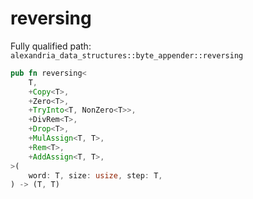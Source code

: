 # reversing

Fully qualified path: `alexandria_data_structures::byte_appender::reversing`

```rust
pub fn reversing<
    T,
    +Copy<T>,
    +Zero<T>,
    +TryInto<T, NonZero<T>>,
    +DivRem<T>,
    +Drop<T>,
    +MulAssign<T, T>,
    +Rem<T>,
    +AddAssign<T, T>,
>(
    word: T, size: usize, step: T,
) -> (T, T)
```

